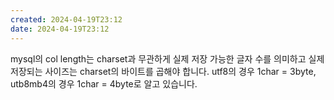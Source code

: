 ```yaml
---
created: 2024-04-19T23:12
date: 2024-04-19T23:12
---
```

mysql의 col length는 charset과 무관하게 실제 저장 가능한 글자 수를 의미하고
실제 저장되는 사이즈는 charset의 바이트를 곱해야 합니다.
utf8의 경우 1char = 3byte, utb8mb4의 경우 1char = 4byte로 알고 있습니다.